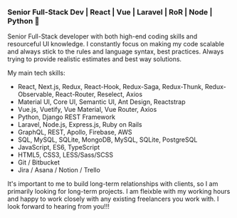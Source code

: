 ### Senior Full-Stack Dev | React | Vue | Laravel | RoR | Node | Python 👋

Senior Full-Stack developer with both high-end coding skills and resourceful UI knowledge.
I constantly focus on making my code scalable and always stick to the rules and language syntax, best practices.
Always trying to provide realistic estimates and best way solutions.

My main tech skills:
- React, Next.js, Redux, React-Hook, Redux-Saga, Redux-Thunk, Redux-Observable, React-Router, Reselect, Axios
- Material UI, Core UI, Semantic UI, Ant Design, Reactstrap
- Vue.js, Vuetify, Vue Material, Vue Router, Axios
- Python, Django REST Framework
- Laravel, Node.js, Express.js, Ruby on Rails
- GraphQL, REST, Apollo, Firebase, AWS
- SQL, MySQL, SQLite, MongoDB, MySQL, SQLite, PostgreSQL
- JavaScript, ES6, TypeScript
- HTML5, CSS3, LESS/Sass/SCSS
- Git / Bitbucket
- Jira / Asana / Notion / Trello

It's important to me to build long-term relationships with clients, so I am primarily looking for long-term projects. I am fleixble with my working hours and happy to work closely with any existing freelancers you work with.
I look forward to hearing from you!!!

<!--
**nininv/nininv** is a ✨ _special_ ✨ repository because its `README.md` (this file) appears on your GitHub profile.

Here are some ideas to get you started:

- 🔭 I’m currently working on ...
- 🌱 I’m currently learning ...
- 👯 I’m looking to collaborate on ...
- 🤔 I’m looking for help with ...
- 💬 Ask me about ...
- 📫 How to reach me: ...
- 😄 Pronouns: ...
- ⚡ Fun fact: ...
-->

